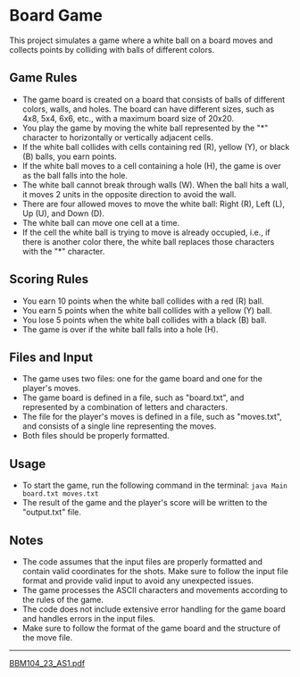# Board Game

This project simulates a game where a white ball on a board moves and collects points by colliding with balls of different colors.

## Game Rules

- The game board is created on a board that consists of balls of different colors, walls, and holes. The board can have different sizes, such as 4x8, 5x4, 6x6, etc., with a maximum board size of 20x20.
- You play the game by moving the white ball represented by the "*" character to horizontally or vertically adjacent cells.
- If the white ball collides with cells containing red (R), yellow (Y), or black (B) balls, you earn points.
- If the white ball moves to a cell containing a hole (H), the game is over as the ball falls into the hole.
- The white ball cannot break through walls (W). When the ball hits a wall, it moves 2 units in the opposite direction to avoid the wall.
- There are four allowed moves to move the white ball: Right (R), Left (L), Up (U), and Down (D).
- The white ball can move one cell at a time.
- If the cell the white ball is trying to move is already occupied, i.e., if there is another color there, the white ball replaces those characters with the "*" character.

## Scoring Rules

- You earn 10 points when the white ball collides with a red (R) ball.
- You earn 5 points when the white ball collides with a yellow (Y) ball.
- You lose 5 points when the white ball collides with a black (B) ball.
- The game is over if the white ball falls into a hole (H).

## Files and Input

- The game uses two files: one for the game board and one for the player's moves.
- The game board is defined in a file, such as "board.txt", and represented by a combination of letters and characters.
- The file for the player's moves is defined in a file, such as "moves.txt", and consists of a single line representing the moves.
- Both files should be properly formatted.

## Usage

- To start the game, run the following command in the terminal: `java Main board.txt moves.txt`
- The result of the game and the player's score will be written to the "output.txt" file.

## Notes

- The code assumes that the input files are properly formatted and contain valid coordinates for the shots. Make sure to follow the input file format and provide valid input to avoid any unexpected issues.
- The game processes the ASCII characters and movements according to the rules of the game.
- The code does not include extensive error handling for the game board and handles errors in the input files.
- Make sure to follow the format of the game board and the structure of the move file.

---

[BBM104_23_AS1.pdf](https://github.com/SerhatAkbulut1/Assignment-4/files/11971670/BBM104_23_AS1.pdf)
